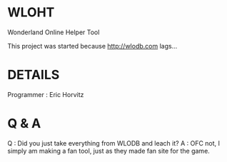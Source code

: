 WLOHT
=====

Wonderland Online Helper Tool

This project was started because http://wlodb.com lags...

DETAILS
=====

Programmer : Eric Horvitz

Q & A
=====
Q : Did you just take everything from WLODB and leach it?
A : OFC not, I simply am making a fan tool, just as they made fan site for the game.


